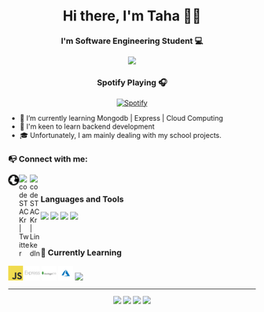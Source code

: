 <h1 align="center"> Hi there, I'm Taha 🙋‍♂️ </h1>
<h3 align="center">I'm Software Engineering Student 💻 </h3>
<p align="center"> 
<img height="120" src="https://media.giphy.com/media/13HgwGsXF0aiGY/giphy.gif" />
</p>

<div align="center">

### Spotify Playing 🎧
[![Spotify](https://spotify-now-playing-pi.vercel.app/api/spotify)](https://open.spotify.com/user/gvx64fr6974sfs265si051cod)

</div>

- 🌱   I’m currently learning Mongodb | Express | Cloud Computing
- 📌   I'm keen to learn backend development
- 🎓   Unfortunately, I am mainly dealing with my school projects.

### 📭 Connect with me:

[<img align="left" alt="codeSTACKr.com" width="22px" src="https://raw.githubusercontent.com/iconic/open-iconic/master/svg/globe.svg" />][website]
[<img align="left" alt="codeSTACKr | Twitter" width="22px" src="https://cdn.jsdelivr.net/npm/simple-icons@v3/icons/twitter.svg" />][twitter]
[<img align="left" alt="codeSTACKr | LinkedIn" width="22px" src="https://cdn.jsdelivr.net/npm/simple-icons@v3/icons/linkedin.svg" />][linkedin]

</br>

### Languages and Tools

<code><img height="30" src="https://raw.githubusercontent.com/dhanishgajjar/vscode-icons/master/png/default_dark.png"></code>
<code><img height="30" src="https://encrypted-tbn0.gstatic.com/images?q=tbn:ANd9GcQyYNIJKFXLLXbh4Xso2k3FZR2rPmgT6DctcWDenH2bokZphqDW51d4x9ziJvTfVN--G6s&usqp=CAU"></code>
<code><img height="30" src="https://icon-library.com/images/icon-java/icon-java-6.jpg"></code>
<code><img height="30" src="https://encrypted-tbn0.gstatic.com/images?q=tbn:ANd9GcTl8IoRZqctMQKcm2BsdU-adBzCjYF3iqXT-uRTvOMFCkrdU9gpipa99RZZizUMjHRvj8g&usqp=CAU"></code>

</br>


### 🔰 Currently Learning

<code><img height="30" src="https://raw.githubusercontent.com/github/explore/80688e429a7d4ef2fca1e82350fe8e3517d3494d/topics/javascript/javascript.png"></code>
<code><img height="30" src="https://raw.githubusercontent.com/github/explore/80688e429a7d4ef2fca1e82350fe8e3517d3494d/topics/express/express.png"></code>
<code><img height="30" src="https://raw.githubusercontent.com/github/explore/80688e429a7d4ef2fca1e82350fe8e3517d3494d/topics/mongodb/mongodb.png"></code>
<code><img height="30" src="https://raw.githubusercontent.com/github/explore/80688e429a7d4ef2fca1e82350fe8e3517d3494d/topics/azure/azure.png"></code>
<code><img height="30" src="https://encrypted-tbn0.gstatic.com/images?q=tbn:ANd9GcR7zAsHnpO9BjDn-SCylPXJ9_WGZ2Ha4ZoyJGvk582_092uPoBCBWJMABBDyVnkAJJ5G8k&usqp=CAU"></code>

---
<p align="center">
<a href="https://twitter.com/tburak122" target="blank"><img src="https://img.shields.io/badge/twitter-%231DA1F2.svg?&style=for-the-badge&logo=twitter&logoColor=white" height=25 /></a> 
<a href="https://www.linkedin.com/in/taha-burak-%C3%B6zdemir/" target="blank"><img src="https://img.shields.io/badge/linkedin-%230077B5.svg?&style=for-the-badge&logo=linkedin&logoColor=white" height=25 /></a> 
<a target="_blank" href="mailto:tahaburakzdemir1@gmail.com"><img src="https://img.shields.io/badge/-Gmail-D14836?style=for-the-badge&logo=Gmail&logoColor=white" height=25/></a>
<a href="https://www.tahaburakozdemir.com/" target="blank"><img src="https://img.shields.io/badge/-Website-47CCCC?style=flat&logo=Google-Chrome&logoColor=white&link=https://tahaburakozdemir.com/" height=25 /></a>
</p>

[website]: https://www.tahaburakozdemir.com/
[twitter]: https://twitter.com/tburak122
[linkedin]: https://www.linkedin.com/in/taha-burak-%C3%B6zdemir/

